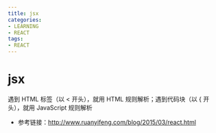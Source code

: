 ```yaml
---
title: jsx
categories: 
- LEARNING
- REACT
tags:
- REACT
---
```


# jsx

遇到 HTML 标签（以 < 开头），就用 HTML 规则解析；遇到代码块（以 { 开头），就用 JavaScript 规则解析

- 参考链接：http://www.ruanyifeng.com/blog/2015/03/react.html
